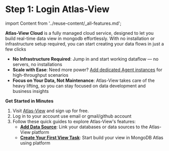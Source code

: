 # Step 1: Login Atlas-View

import Content from '../reuse-content/_all-features.md';

<Content />


**Atlas-View Cloud** is a fully managed cloud service, designed to let you build real-time data view in mongodb effortlessly. With no installation or infrastructure setup required, you can start creating your data flows in just a few clicks

- **No Infrastructure Required**: Jump in and start working dataflow — no servers, no installations
- **Scale with Ease**: Need more power? [Add dedicated Agent instances](../billing/billing-overview.md) for high-throughput scenarios
- **Focus on Your Data, Not Maintenance**: Atlas-View takes care of the heavy lifting, so you can stay focused on data development and business insights

**Get Started in Minutes**

1. Visit [Atlas-View](https://app.atlas-view.co/) and sign up for free.
2. Log in to your account use email or gmail/github account
3. Follow these quick guides to explore Atlas-View's features:
   - **[Add Data Source](connect-database.md)**: Link your databases or data sources to the Atlas-View platform
   - **[Create Your First View Task](create-task.md)**: Start build your view in MongoDB Atlas using platform
